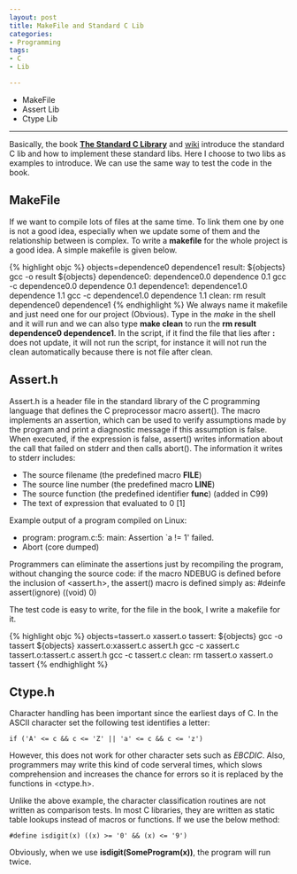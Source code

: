 ```yaml
---
layout: post
title: MakeFile and Standard C Lib 
categories:
- Programming
tags:
- C
- Lib

---
```

* MakeFile
* Assert Lib
* Ctype Lib

---

Basically, the book [**The Standard C Library**](http://www.amazon.com/The-Standard-Library-P-J-Plauger/dp/0131315099) and [wiki](http://en.wikipedia.org/wiki/C_standard_library) introduce the standard C lib and how to implement these standard libs. Here I choose to two libs as examples to introduce. We can use the same way to test the code in the book.

## MakeFile
If we want to compile lots of files at the same time. To link them one by one is not a good idea, especially when we update some of them and the relationship between is complex. To write a **makefile** for the whole project is a good idea. A simple makefile is given below.

{% highlight objc %}
objects=dependence0 dependence1
result:  ${objects}
	gcc -o result ${objects}
dependence0: dependence0.0 dependence 0.1
	gcc -c dependence0.0 dependence 0.1
dependence1: dependence1.0 dependence 1.1
	gcc -c dependence1.0 dependence 1.1
clean:
	rm  result dependence0 dependence1
{% endhighlight %}
We always name it makefile and just need one for our project (Obvious). Type in the *make* in the shell and it will run and we can also type **make clean** to run the **rm result dependence0 dependence1**. In the script, if it find the file that lies after **:** does not update, it will not run the script, for instance it will not run the clean automatically because there is not file after clean.

## Assert.h
Assert.h is a header file in the standard library of the C programming language that defines the C preprocessor macro assert(). The macro implements an assertion, which can be used to verify assumptions made by the program and print a diagnostic message if this assumption is false. When executed, if the expression is false, assert() writes information about the call that failed on stderr and then calls abort(). The information it writes to stderr includes:

- The source filename (the predefined macro __FILE__)
- The source line number (the predefined macro __LINE__)
- The source function (the predefined identifier __func__) (added in C99)
- The text of expression that evaluated to 0 [1]

Example output of a program compiled on Linux:

- program: program.c:5: main: Assertion `a != 1' failed.
- Abort (core dumped)

Programmers can eliminate the assertions just by recompiling the program, without changing the source code: if the macro NDEBUG is defined before the inclusion of <assert.h>, the assert() macro is defined simply as:
	#deinfe assert(ignore) ((void) 0)

The test code is easy to write, for the file in the book, I write a makefile for it.

{% highlight objc %}
objects=tassert.o xassert.o
tassert:  ${objects}
	gcc -o tassert ${objects}
xassert.o:xassert.c assert.h
	gcc -c xassert.c 
tassert.o:tassert.c assert.h
	gcc -c tassert.c 
clean:
	rm  tassert.o xassert.o tassert
{% endhighlight %}

## Ctype.h
Character handling has been important since the earliest days of C. In the ASCII character set the following test identifies a letter:

	if ('A' <= c && c <= 'Z' || 'a' <= c && c <= 'z')
	
However, this does not work for other character sets such as *EBCDIC*. Also, programmers may write this kind of code serveral times, which slows comprehension and increases the chance for errors so it is replaced by the functions in <ctype.h>.

Unlike the above example, the character classification routines are not written as comparison tests. In most C libraries, they are written as static table lookups instead of macros or functions. If we use the below method:

	#define isdigit(x) ((x) >= '0' && (x) <= '9')
	
Obviously, when we use **isdigit(SomeProgram(x))**, the program will run twice.
